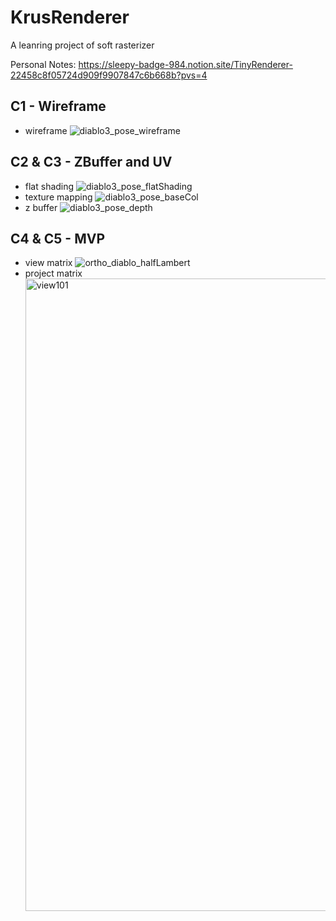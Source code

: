 # KrusRenderer
A leanring project of soft rasterizer

Personal Notes: https://sleepy-badge-984.notion.site/TinyRenderer-22458c8f05724d909f9907847c6b668b?pvs=4
## C1 - Wireframe
- wireframe
![diablo3_pose_wireframe](https://github.com/SelfishKrus/KrusRenderer/assets/79186991/b7333ab3-1947-47e5-9139-74475dbb1f98)
## C2 & C3 - ZBuffer and UV
- flat shading
![diablo3_pose_flatShading](https://github.com/SelfishKrus/KrusRenderer/assets/79186991/acaa6e0e-dffb-498a-a0e5-4ca1acb34356)
- texture mapping
![diablo3_pose_baseCol](https://github.com/SelfishKrus/KrusRenderer/assets/79186991/950a96d3-ebfa-4a94-a874-e3d4a5443fcc)
- z buffer
![diablo3_pose_depth](https://github.com/SelfishKrus/KrusRenderer/assets/79186991/a62169b4-da51-4aaa-9534-47555717245f)
## C4 & C5 - MVP
- view matrix
  ![ortho_diablo_halfLambert](https://github.com/SelfishKrus/KrusRenderer/assets/79186991/ef095732-7ae6-46b3-9f1f-e370e45768d3)
- project matrix
  <img width="1012" alt="view101" src="https://github.com/SelfishKrus/KrusRenderer/assets/79186991/8bb4fb03-632e-4679-8eb0-08e7524d40f6">
